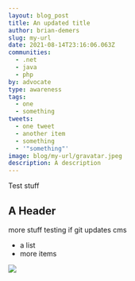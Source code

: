 ```yaml
---
layout: blog_post
title: An updated title
author: brian-demers
slug: my-url
date: 2021-08-14T23:16:06.063Z
communities:
  - .net
  - java
  - php
by: advocate
type: awareness
tags:
  - one
  - something
tweets:
  - one tweet
  - another item
  - something
  - '"something"'
image: blog/my-url/gravatar.jpeg
description: A description
---
```

Test stuff

## A Header

more stuff testing if git updates cms

* a list
* more items

![](blog/my-url/gravatar.jpeg)